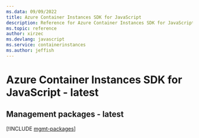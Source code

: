 ```yaml
---
ms.data: 09/09/2022
title: Azure Container Instances SDK for JavaScript
description: Reference for Azure Container Instances SDK for JavaScript
ms.topic: reference
author: xirzec
ms.devlang: javascript
ms.service: containerinstances
ms.author: jeffish
---
```

# Azure Container Instances SDK for JavaScript - latest

## Management packages - latest
[!INCLUDE [mgmt-packages](container-instances-mgmt-index.md)]